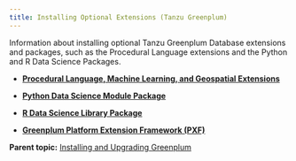 ```yaml
---
title: Installing Optional Extensions (Tanzu Greenplum) 
---
```


Information about installing optional Tanzu Greenplum Database extensions and packages, such as the Procedural Language extensions and the Python and R Data Science Packages.

-   **[Procedural Language, Machine Learning, and Geospatial Extensions](install_extensions.html)**  

-   **[Python Data Science Module Package](install_python_dsmod.html)**  

-   **[R Data Science Library Package](install_r_dslib.html)**  

-   **[Greenplum Platform Extension Framework \(PXF\)](install_pxf.html)**  


**Parent topic:** [Installing and Upgrading Greenplum](install_guide.html)


